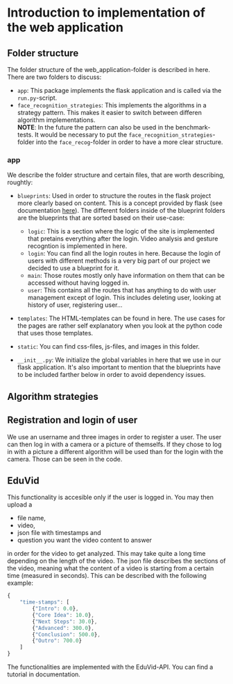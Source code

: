 # Introduction to implementation of the web application
## Folder structure
The folder structure of the web\_application-folder is described in here.
There are two folders to discuss:

- `app`: This package implements the flask application and is called via the
`run.py`-script.
- `face_recognition_strategies`: This implements the algorithms in a
strategy pattern. This makes it easier to switch between differen algorithm
implementations.  
**NOTE**: In the future the pattern can also be used in the benchmark-tests.
It would be necessary to put the `face_recognition_strategies`-folder into
the `face_recog`-folder in order to have a more clear structure.

### app
We describe the folder structure and certain files, that are worth describing,
roughtly:

- `blueprints`: Used in order to structure the routes in the flask project
more clearly based on content. This is a concept provided by flask
(see documentation [here](https://flask.palletsprojects.com/en/2.3.x/blueprints/)).
The different folders inside of the blueprint folders are the blueprints that
are sorted based on their use-case:

    - `logic`: This is a section where the logic of the site is implemented that 
    pretains everything after the login. Video analysis and gesture recogntion
    is implemented in here.
    - `login`: You can find all the login routes in here. Because the login of
    users with different methods is a very big part of our project we decided to
    use a blueprint for it.
    - `main`: Those routes mostly only have information on them that can be
    accessed without having logged in.
    - `user`: This contains all the routes that has anything to do with user
    management except of login. This includes deleting user, looking at history
    of user, registering user...

- `templates`: The HTML-templates can be found in here. The use cases for the
pages are rather self explanatory when you look at the python code that uses those
templates.
- `static`: You can find css-files, js-files, and images in this folder.
- `__init__.py`: We initialize the global variables in here that we use in
our flask application. It's also important to mention that the blueprints have
to be included farther below in order to avoid dependency issues.

## Algorithm strategies

## Registration and login of user
We use an username and three images in order to register a user. The user
can then log in with a camera or a picture of themselfs. If they chose
to log in with a picture a different algorithm will be used than for the
login with the camera. Those can be seen in the code.

## EduVid
This functionality is accesible only if the user is logged in. You may then
upload a 

- file name,
- video,
- json file with timestamps and
- question you want the video content to answer

in order for the video to get analyzed. This may take quite a long time
depending on the length of the video. The json file describes the sections
of the video, meaning what the content of a video is starting from a certain
time (measured in seconds). This can be described with the following example:
```javascript
{
	"time-stamps": [
		{"Intro": 0.0},
		{"Core Idea": 10.0},
		{"Next Steps": 30.0},
		{"Advanced": 300.0},
		{"Conclusion": 500.0},
		{"Outro": 700.0}
	]
}
```
The functionalities are implemented with the EduVid-API. You can find a
tutorial in documentation.

